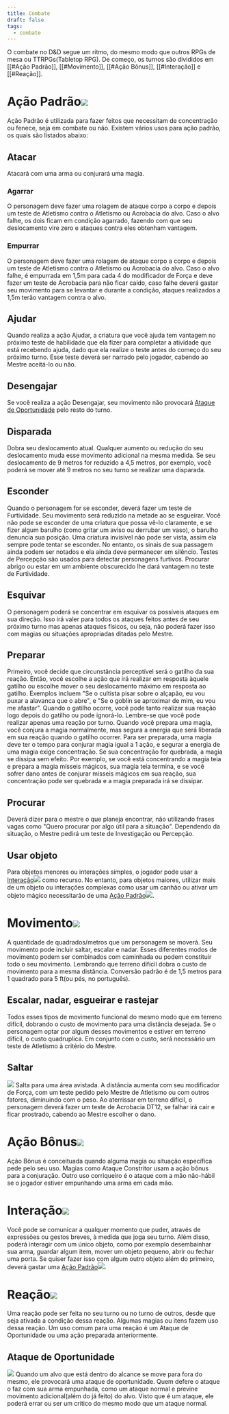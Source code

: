 ```yaml
---
title: Combate
draft: false
tags:
  - combate
---
```

O combate no D&D segue um ritmo, do mesmo modo que outros RPGs de mesa ou TTRPGs(Tabletop RPG). De começo, os turnos são divididos em [[#Ação Padrão]], [[#Movimento]], [[#Ação Bônus]], [[#Interação]] e [[#Reação]].

# Ação Padrão![](uuuz33fl.bmp)
Ação Padrão é utilizada para fazer feitos que necessitam de concentração ou fenece, seja em combate ou não. Existem vários usos para ação padrão, os quais são listados abaixo:
## Atacar
Atacará com uma arma ou conjurará uma magia.
### Agarrar
O personagem deve fazer uma rolagem de ataque corpo a corpo e depois um teste de Atletismo contra o Atletismo ou Acrobacia do alvo. Caso o alvo falhe, os dois ficam em condição agarrado, fazendo com que seu deslocamento vire zero e ataques contra eles obtenham vantagem.
### Empurrar
O personagem deve fazer uma rolagem de ataque corpo a corpo e depois um teste de Atletismo contra o Atletismo ou Acrobacia do alvo. Caso o alvo falhe, é empurrada em 1,5m para cada 4 do modificador de Força e deve fazer um teste de Acrobacia para não ficar caído, caso falhe deverá gastar seu movimento para se levantar e durante a condição, ataques realizados a 1,5m terão vantagem contra o alvo.
## Ajudar
Quando realiza a ação Ajudar, a criatura que você ajuda tem vantagem no próximo teste de habilidade que ela fizer para completar a atividade que está recebendo ajuda, dado que ela realize o teste antes do começo do seu próximo turno. Esse teste deverá ser narrado pelo jogador, cabendo ao Mestre aceitá-lo ou não.
## Desengajar
Se você realiza a ação Desengajar, seu movimento não provocará [Ataque de Oportunidade](#Ataque%20de%20Oportunidade) pelo resto do turno.
## Disparada
Dobra seu deslocamento atual. Qualquer aumento ou redução do seu deslocamento muda esse movimento adicional na mesma medida. Se seu deslocamento de 9 metros for reduzido a 4,5 metros, por exemplo, você poderá se mover até 9 metros no seu turno se realizar uma disparada. 
## Esconder
Quando o personagem for se esconder, deverá fazer um teste de Furtividade. Seu movimento será reduzido na metade ao se esgueirar. Você não pode se esconder de uma criatura que possa vê-lo claramente, e se fizer algum barulho (como gritar um aviso ou derrubar um vaso), o barulho denuncia sua posição. Uma criatura invisível não pode ser vista, assim ela sempre pode tentar se esconder. No entanto, os sinais de sua passagem ainda podem ser notados e ela ainda deve permanecer em silêncio. Testes de Percepção são usados para detectar personagens furtivos. Procurar abrigo ou estar em um ambiente obscurecido lhe dará vantagem no teste de Furtividade.
## Esquivar
O personagem poderá se concentrar em esquivar os possíveis ataques em sua direção. Isso irá valer para todos os ataques feitos antes de seu próximo turno mas apenas ataques físicos, ou seja, não poderá fazer isso com magias ou situações apropriadas ditadas pelo Mestre.
## Preparar
Primeiro, você decide que circunstância perceptível será o gatilho da sua reação. Então, você escolhe a ação que irá realizar em resposta àquele gatilho ou escolhe mover o seu deslocamento máximo em resposta ao gatilho. Exemplos incluem "Se o cultista pisar sobre o alçapão, eu vou puxar a alavanca que o abre", e "Se o goblin se aproximar de mim, eu vou me afastar". Quando o gatilho ocorre, você pode tanto realizar sua reação logo depois do gatilho ou pode ignorá-lo. Lembre-se que você pode realizar apenas uma reação por turno. Quando você prepara uma magia, você conjura a magia normalmente, mas segura a energia que será liberada em sua reação quando o gatilho ocorrer. Para ser preparada, uma magia deve ter o tempo para conjurar magia igual a 1 ação, e segurar a energia de uma magia exige concentração. Se sua concentração for quebrada, a magia se dissipa sem efeito. Por exemplo, se você está concentrando a magia teia e prepara a magia mísseis mágicos, sua magia teia termina, e se você sofrer dano antes de conjurar mísseis mágicos em sua reação, sua concentração pode ser quebrada e a magia preparada irá se dissipar.
## Procurar
Deverá dizer para o mestre o que planeja encontrar, não utilizando frases vagas como "Quero procurar por algo útil para a situação". Dependendo da situação, o Mestre pedirá um teste de Investigação ou Percepção.
## Usar objeto
Para objetos menores ou interações simples, o jogador pode usar a [Interação![](ncfitliq.bmp)](#Interação![](ncfitliq.bmp)) como recurso. No entanto, para objetos maiores, utilizar mais de um objeto ou interações complexas como usar um canhão ou ativar um objeto mágico necessitarão de uma [Ação Padrão![](uuuz33fl.bmp)](#Ação%20Padrão![](uuuz33fl.bmp)).
# Movimento![](e1i6mw0v.bmp)
A quantidade de quadrados/metros que um personagem se moverá. Seu movimento pode incluir saltar, escalar e nadar. Esses diferentes modos de movimento podem ser combinados com caminhada ou podem constituir todo o seu movimento. Lembrando que terreno difícil dobra o custo de movimento para a mesma distância. Conversão padrão é de 1,5 metros para 1 quadrado para 5 ft(ou pés, no português).
## Escalar, nadar, esgueirar e rastejar
Todos esses tipos de movimento funcional do mesmo modo que em terreno difícil, dobrando o custo de movimento para uma distância desejada. Se o personagem optar por algum desses movimentos e estiver em terreno difícil, o custo quadruplica. Em conjunto com o custo, será necessário um teste de Atletismo à critério do Mestre.
## Saltar
![](uob4rvrc.bmp)
Salta para uma área avistada. A distância aumenta com seu modificador de Força, com um teste pedido pelo Mestre de Atletismo ou com outros fatores, diminuindo com o peso. Ao aterrissar em terreno difícil, o personagem deverá fazer um teste de Acrobacia DT12, se falhar irá cair e ficar prostrado, cabendo ao Mestre escolher o dano.
# Ação Bônus![](kqifqqsv.bmp)
Ação Bônus é conceituada quando alguma magia ou situação específica pede pelo seu uso. Magias como Ataque Constritor usam a ação bônus para a conjuração. Outro uso corriqueiro é o ataque com a mão não-hábil se o jogador estiver empunhando uma arma em cada mão.
# Interação![](ncfitliq.bmp)
Você pode se comunicar a qualquer momento que puder, através de expressões ou gestos breves, à medida que joga seu turno. Além disso, poderá interagir com um único objeto, como por exemplo desembainhar sua arma, guardar algum item, mover um objeto pequeno, abrir ou fechar uma porta. Se quiser fazer isso com algum outro objeto além do primeiro, deverá gastar uma [Ação Padrão![](uuuz33fl.bmp)](#Ação%20Padrão![](uuuz33fl.bmp)).
# Reação![](86rcdrsy.bmp)
Uma reação pode ser feita no seu turno ou no turno de outros, desde que seja ativada a condição dessa reação. Algumas magias ou itens fazem uso dessa reação. Um uso comum para uma reação é um Ataque de Oportunidade ou uma ação preparada anteriormente.
## Ataque de Oportunidade
![](9whie2pt.bmp)
Quando um alvo que está dentro do alcance se move para fora do mesmo, ele provocará uma ataque de oportunidade. Quem defere o ataque o faz com sua arma empunhada, como um ataque normal e previne movimento adicional(além do já feito) do alvo. Visto que é um ataque, ele poderá errar ou ser um crítico do mesmo modo que um ataque normal.